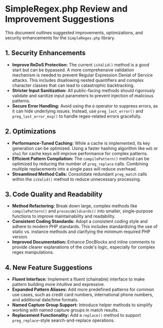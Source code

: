 # SimpleRegex.php Review and Improvement Suggestions

This document outlines suggested improvements, optimizations, and security enhancements for the `SimpleRegex.php` library.

## 1. Security Enhancements

- **Improve ReDoS Protection:** The current `isValid()` method is a good start but can be bypassed. A more comprehensive validation mechanism is needed to prevent Regular Expression Denial of Service attacks. This includes disallowing nested quantifiers and complex character classes that can lead to catastrophic backtracking.
- **Stricter Input Sanitization:** All public-facing methods should rigorously validate and sanitize input parameters to prevent injection of malicious patterns.
- **Secure Error Handling:** Avoid using the `@` operator to suppress errors, as it can hide underlying issues. Instead, use `preg_last_error()` and `preg_last_error_msg()` to handle regex-related errors gracefully.

## 2. Optimizations

- **Performance-Tuned Caching:** While a cache is implemented, its key generation can be optimized. Using a faster hashing algorithm like `md5` or `sha1` for cache keys will improve performance for complex patterns.
- **Efficient Pattern Compilation:** The `compilePattern()` method can be optimized by reducing the number of `preg_replace` calls. Combining multiple replacements into a single pass will reduce overhead.
- **Streamlined Method Calls:** Consolidate redundant `preg_match` calls within the `isValid()` method to reduce unnecessary processing.

## 3. Code Quality and Readability

- **Method Refactoring:** Break down large, complex methods like `compilePattern()` and `processWildcards()` into smaller, single-purpose functions to improve maintainability and readability.
- **Consistent Coding Standards:** Adopt a consistent coding style and adhere to modern PHP standards. This includes standardizing the use of static vs. instance methods and clarifying the minimum required PHP version.
- **Improved Documentation:** Enhance DocBlocks and inline comments to provide clearer explanations of the code's logic, especially for complex regex manipulations.

## 4. New Feature Suggestions

- **Fluent Interface:** Implement a fluent (chainable) interface to make pattern building more intuitive and expressive.
- **Expanded Pattern Aliases:** Add more predefined patterns for common use cases, such as credit card numbers, international phone numbers, and additional date/time formats.
- **Named Capture Group Support:** Introduce helper methods to simplify working with named capture groups in match results.
- **Replacement Functionality:** Add a `replace()` method to support `preg_replace`-style search-and-replace operations.
